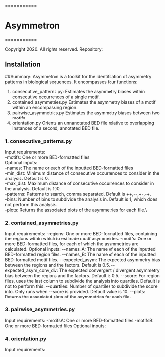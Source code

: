 ===========
# Asymmetron
===========

Copyright 2020. All rights reserved.
Repository:

## Installation

##Summary: Asymmetron is a toolkit for the identifcation of asymmetry patterns in biological sequences.
It encompasses four functions:
1.	consecutive_patterns.py:	Estimates the asymmetry biases within consecutive occurrences of a single motif.
2.	contained_asymmetries.py	Estimates the asymmetry biases of a motif within an encompassing region.	
3.	pairwise_asymmetries.py		Estimates the asymmetry biases between two motifs.
4.	orientation.py			Orients an unnanotated BED file relative to overlapping instances of a second, annotated BED file.


### 1. consecutive_patterns.py
Input requirements:\
	-motifs: One or more BED-formatted files\
Optional inputs:\
	-names: The name or each of the inputted BED-formatted files\
	-min_dist: Minimum distance of consecutive occurrences to consider in the analysis. Default is 0.\
	-max_dist: Maximum distance of consecutive occurrences to consider in the analysis. Default is 100.\
	-patterns: Patterns to search, comma separated. Default is ++,--,+-,-+.\
	-bins: Number of bins to subdivide the analysis in. Default is 1, which does not perform this analysis.\
	-plots: Returns the associated plots of the asymmetries for each file.\
	

### 2. contained_asymmetries.py
Input requirements:
	-regions: One or more BED-formatted files, containing the regions within which to estimate motif asymmetries.
	-motifs: One or more BED-formatted files, for each of which the asymmetries are calculated.
Optional inputs:
	--names_A: The name of each of the inputted BED-formatted region files. 
	--names_B: The name of each of the inputted BED-formatted motif files.
	--expected_asym: The expected asymmetry bias between the regions and the factors. Default is 0.5.
	--expected_asym_conv_div: The expected convergent / divergent asymmetry bias between the regions and the factors. Default is 0.5.
	--score: For region files, uses the last column to subdivide the analysis into quartiles. Default is not to perform this.
	--quartiles: Number of quartiles to subdivide the score into. Only runs when --score is provided. Default value is 10.
	--plots: Returns the associated plots of the asymmetries for each file.

### 3. pairwise_asymmetries.py
Input requirements:
	-motifsA: One or more BED-formatted files
	-motifsB: One or more BED-formatted files
Optional inputs:
	



### 4. orientation.py 	
Input requirements:


